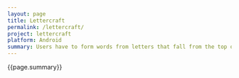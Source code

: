```yaml
---
layout: page
title: Lettercraft
permalink: /lettercraft/
project: lettercraft
platform: Android
summary: Users have to form words from letters that fall from the top of the screen. There is a time limit and certain difficulties that adjust how fast the letters fall and how often vowels fall.
---
```


{{page.summary}}

